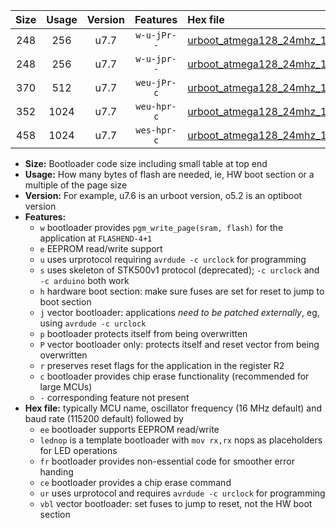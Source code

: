 |Size|Usage|Version|Features|Hex file|
|:-:|:-:|:-:|:-:|:--|
|248|256|u7.7|`w-u-jPr--`|[urboot_atmega128_24mhz_115200bps_lednop_ur_vbl.hex](https://raw.githubusercontent.com/stefanrueger/urboot.hex/main/mcus/atmega128/fcpu_24mhz/115200_bps/urboot_atmega128_24mhz_115200bps_lednop_ur_vbl.hex)|
|248|256|u7.7|`w-u-jpr--`|[urboot_atmega128_24mhz_115200bps_lednop_fr_ur_vbl.hex](https://raw.githubusercontent.com/stefanrueger/urboot.hex/main/mcus/atmega128/fcpu_24mhz/115200_bps/urboot_atmega128_24mhz_115200bps_lednop_fr_ur_vbl.hex)|
|370|512|u7.7|`weu-jPr-c`|[urboot_atmega128_24mhz_115200bps_ee_lednop_fr_ce_ur_vbl.hex](https://raw.githubusercontent.com/stefanrueger/urboot.hex/main/mcus/atmega128/fcpu_24mhz/115200_bps/urboot_atmega128_24mhz_115200bps_ee_lednop_fr_ce_ur_vbl.hex)|
|352|1024|u7.7|`weu-hpr-c`|[urboot_atmega128_24mhz_115200bps_ee_lednop_fr_ce_ur.hex](https://raw.githubusercontent.com/stefanrueger/urboot.hex/main/mcus/atmega128/fcpu_24mhz/115200_bps/urboot_atmega128_24mhz_115200bps_ee_lednop_fr_ce_ur.hex)|
|458|1024|u7.7|`wes-hpr-c`|[urboot_atmega128_24mhz_115200bps_ee_lednop_fr_ce.hex](https://raw.githubusercontent.com/stefanrueger/urboot.hex/main/mcus/atmega128/fcpu_24mhz/115200_bps/urboot_atmega128_24mhz_115200bps_ee_lednop_fr_ce.hex)|

- **Size:** Bootloader code size including small table at top end
- **Usage:** How many bytes of flash are needed, ie, HW boot section or a multiple of the page size
- **Version:** For example, u7.6 is an urboot version, o5.2 is an optiboot version
- **Features:**
  + `w` bootloader provides `pgm_write_page(sram, flash)` for the application at `FLASHEND-4+1`
  + `e` EEPROM read/write support
  + `u` uses urprotocol requiring `avrdude -c urclock` for programming
  + `s` uses skeleton of STK500v1 protocol (deprecated); `-c urclock` and `-c arduino` both work
  + `h` hardware boot section: make sure fuses are set for reset to jump to boot section
  + `j` vector bootloader: applications *need to be patched externally*, eg, using `avrdude -c urclock`
  + `p` bootloader protects itself from being overwritten
  + `P` vector bootloader only: protects itself and reset vector from being overwritten
  + `r` preserves reset flags for the application in the register R2
  + `c` bootloader provides chip erase functionality (recommended for large MCUs)
  + `-` corresponding feature not present
- **Hex file:** typically MCU name, oscillator frequency (16 MHz default) and baud rate (115200 default) followed by
  + `ee` bootloader supports EEPROM read/write
  + `lednop` is a template bootloader with `mov rx,rx` nops as placeholders for LED operations
  + `fr` bootloader provides non-essential code for smoother error handing
  + `ce` bootloader provides a chip erase command
  + `ur` uses urprotocol and requires `avrdude -c urclock` for programming
  + `vbl` vector bootloader: set fuses to jump to reset, not the HW boot section
